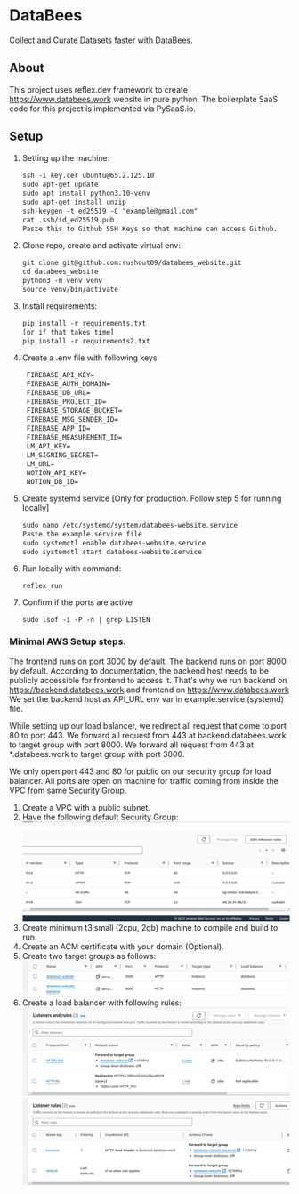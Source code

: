 # DataBees

Collect and Curate Datasets faster with DataBees. 


## About

This project uses reflex.dev framework to create https://www.databees.work website in pure python.
The boilerplate SaaS code for this project is implemented via PySaaS.io.


## Setup

1. Setting up the machine:
   ```
   ssh -i key.cer ubuntu@65.2.125.10
   sudo apt-get update
   sudo apt install python3.10-venv
   sudo apt-get install unzip
   ssh-keygen -t ed25519 -C "example@gmail.com"
   cat .ssh/id_ed25519.pub
   Paste this to Github SSH Keys so that machine can access Github.
   ```

2. Clone repo, create and activate virtual env:
    ```
   git clone git@github.com:rushout09/databees_website.git
   cd databees_website 
   python3 -m venv venv
   source venv/bin/activate
    ```
3. Install requirements:
    ```
   pip install -r requirements.txt
   [or if that takes time]
   pip install -r requirements2.txt
    ```
4. Create a .env file with following keys
   ```
    FIREBASE_API_KEY=
    FIREBASE_AUTH_DOMAIN=
    FIREBASE_DB_URL=
    FIREBASE_PROJECT_ID=
    FIREBASE_STORAGE_BUCKET=
    FIREBASE_MSG_SENDER_ID=
    FIREBASE_APP_ID=
    FIREBASE_MEASUREMENT_ID=
    LM_API_KEY=
    LM_SIGNING_SECRET=
    LM_URL=
    NOTION_API_KEY=
    NOTION_DB_ID=
   ```
5. Create systemd service [Only for production. Follow step 5 for running locally]
   ```
   sudo nano /etc/systemd/system/databees-website.service
   Paste the example.service file
   sudo systemctl enable databees-website.service 
   sudo systemctl start databees-website.service
   ```
6. Run locally with command:
   ```
   reflex run
   ```
7. Confirm if the ports are active
   ```
   sudo lsof -i -P -n | grep LISTEN
   ```

### Minimal AWS Setup steps.

The frontend runs on port 3000 by default.
The backend runs on port 8000 by default.
According to documentation, the backend host needs to be publicly accessible for frontend to access it.
That's why we run backend on https://backend.databees.work and frontend on https://www.databees.work
We set the backend host as API_URL env var in example.service (systemd) file.

While setting up our load balancer, 
we redirect all request that come to port 80 to port 443.
We forward all request from 443 at backend.databees.work to target group with port 8000.
We forward all request from 443 at *.databees.work to target group with port 3000.

We only open port 443 and 80 for public on our security group for load balancer.
All ports are open on machine for traffic coming from inside the VPC from same Security Group.

1. Create a VPC with a public subnet.
2. Have the following default Security Group:
![img.png](screenshots/img.png)
3. Create minimum t3.small (2cpu, 2gb) machine to compile and build to run.
4. Create an ACM certificate with your domain (Optional).
5. Create two target groups as follows:
![img_1.png](screenshots/img_1.png)
6. Create a load balancer with following rules:
![img_4.png](screenshots/img_4.png)
![img_2.png](screenshots/img_2.png)


